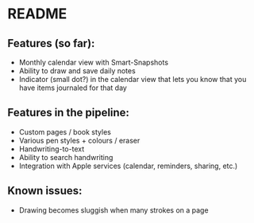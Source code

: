 # README

## Features (so far):
* Monthly calendar view with Smart-Snapshots
* Ability to draw and save daily notes
* Indicator (small dot?) in the calendar view that lets you know that you have items journaled for that day

## Features in the pipeline:
* Custom pages / book styles 
* Various pen styles + colours / eraser
* Handwriting-to-text
* Ability to search handwriting
* Integration with Apple services (calendar, reminders, sharing, etc.)

## Known issues:
* Drawing becomes sluggish when many strokes on a page
